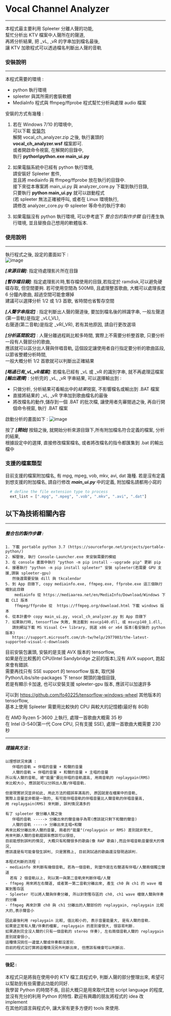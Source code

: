 # Vocal Channel Analyzer
------------------------------

本程式最主要利用 Spleeter 分離人聲的功能,  
幫忙分析出 KTV 檔案中人聲所在的聲道,  
再將分析結果, 把 _vL, _vR 的字串加到檔名最後,  
讓 KTV 加歌程式可以透過檔名判斷出人聲的音軌  


### 安裝說明
----------------------------

本程式需要的環境 :
- python 執行環境
- spleeter 與其所需的套裝軟體
- MediaInfo 程式與 ffmpeg/ffprobe 程式幫忙分析與處理 audio 檔案
    
安裝的方式有幾種 :
1. 若在 Windows 7/10 的環境中,  
  可以下載 [安裝包](https://github.com/ericpeng1968/Vocal-Channel-Analyzer/releases/download/v1.1.1/vocal_ch_analyzer.zip)       
  解開 vocal_ch_analyzer.zip 之後, 執行裏頭的  
  **vocal_ch_analyzer.wsf** 檔案即可.  
  或者開啟命令視窗, 在解開的目錄中,  
  執行 **python\python.exe main_ui.py**  
    
2. 如果電腦系統中已經有 python 執行環境,  
  請安裝好 Spleeter 套件,  
  並且將 mediainfo 與 ffmpeg/ffprobe 放在執行的目錄中.  
  接下來從本專案將 main_ui.py 與 analyzer_core.py 下載到執行目錄,  
  只要執行 **python main_ui.py** 就可以啟動程式  
  (若 spleeter 無法正確被呼叫, 或者在 Linux 環境執行,  
   請修改 analyzer_core.py 中 spleeter 等命令的執行字串)  
        
3. 如果電腦沒有 python 執行環境, 可以參考底下
   *整合包的製作步驟* 自行產生執行環境,
   並且替換自己想用的軟體版本.
   
### 使用說明
----------------------------

執行程式之後, 設定的畫面如下 :  
![image](https://github.com/ericpeng1968/Vocal-Channel-Analyzer/blob/master/screenshot-1.png)

***[來源目錄]***: 指定待處理影片所在目錄  

***[暫存檔目錄]***: 指定處理影片時,暫存檔使用的目錄,若指定於 ramdisk,可以避免硬碟存取, 但空間要夠.
                若可使用空間為 500MB, 且處理整首歌曲, 大概可以處理長度 6 分鐘內歌曲, 超過空間可能會爆掉  
                建議可以選擇分析 1/2 或 1/3 首歌, 省時間也省暫存空間  

***[人聲字串指定]*** : 指定判斷出人聲的聲道後, 要加到檔名後的辨識字串, 一般左聲道(第一音軌)是指定 _vL(_VL),   
                右聲道(第二音軌)是指定 _vR(_VR), 若有其他原因, 請自行更改選項   
                
***[分析區間設定]*** : 人聲分離過程耗比較多時間, 實際上不需要分析整首歌, 只要分析一段有人聲部分的歌曲,  
                應該就可以區分出人聲與伴唱音軌, 這個設定讓使用者自行指定要分析的歌曲區段, 以節省整體分析時間,  
                一般大概分析 1/2 首歌就可以判斷出正確結果

***[略過已有_vL_vR檔案]***: 若檔名已經有 _vL 或 _vR 的識別字串, 就不再處理這檔案  
***[輸出選擇]*** : 分析完的 _vL, _vR 字串結果, 可以選擇輸出到 :
 - 只做分析, 分析結果可看輸出中的*結果*視窗, 不影響檔名或輸出到 .BAT 檔案
 - 直接將結果的 _vL, _vR 字串加到歌曲檔名的最後
 - 將改檔名的動作,儲存到一個 .BAT 的批次檔, 讓使用者先審閱過之後, 再自行開個命令視窗, 執行 .BAT 檔案  

啟動分析的畫面如下 :
![image](https://github.com/ericpeng1968/Vocal-Channel-Analyzer/blob/master/screenshot-2.png)

按了 ***[開始]*** 按鈕之後, 就開始分析來源目錄下,所有附加檔名符合定義的檔案, 分析的結果,  
根據設定中的選擇, 直接修改檔案檔名, 或者將改檔名的指令都匯集到 .bat 的輸出檔中

### 支援的檔案類型
目前支援的檔案附加檔名, 有 mpg, mpeg, vob, mkv, avi, dat 幾種.
若是沒有定義到想支援的附加檔名, 請自行修改 ***main_ui.py*** 中的定義,
附加檔名請都用小寫的

```python
  # define the file extension type to process 
  ext_list = [".mpg", ".mpeg", ".vob", ".mkv", ".avi", ".dat"]
```

## 以下為技術相關內容
------------------------------------------
##### 整合包的製作步驟 :

    1. 下載 portable python 3.7 (https://sourceforge.net/projects/portable-python/)
    2. 解壓後, 執行 Console-Launcher.exe 來安裝需要的模組
    3. 在 console 畫面中執行 "python -m pip install --upgrade pip" 更新 pip
    4. 接著執行 "python -m pip install spleeter" 安裝 spleeter(若需要 GPU 支援,請裝 spleeter-gpu)
       然後還需要安裝 dill 與 tkcalendar
    5. 到 App 目錄下, copy mediainfo.exe, ffmpeg.exe, ffprobe.exe 這三個執行檔到此目錄
        mediainfo 從 https://mediaarea.net/en/MediaInfo/Download/Windows 下載 CLI 版本
        ffmpeg/ffprobe 從  https://ffmpeg.org/download.html 下載 windows 版本
    6. 從本計畫中 copy main_ui.py, vocal_ch_analyzer.py 到 App 目錄下
    7. 如果執行時, tensorflow 失敗, 無法載到 msvcp140.dll, 或 msvcp140_1.dll,
       請到網站下載 MS Visual C++ library, 挑選 x86 or x64 版本(看安裝的 python 版本)
       https://support.microsoft.com/zh-tw/help/2977003/the-latest-supported-visual-c-downloads

目前安裝包裏頭, 安裝的是支援 AVX 版本的 tensorflow,  
如果是在比較舊的 CPU(Intel Sandybridge 之前的版本),沒有 AVX support, 跑起來會有錯誤.  
需要再找只有 SSE support 的 tensorflow 版本, 取代掉  
Python/Libs/site-packages 下 tensor 開頭的幾個目錄,  
若是有顯示卡加速, 也可以安裝支援 spleeter-gpu 版本, 應該可以加速許多  

可以到 https://github.com/fo40225/tensorflow-windows-wheel 其他版本的 tensorflow,  
基本上使用 Spleeter 需要用比較快的 CPU 與較大的記憶體(最好有 8GB)

在 AMD Ryzen 5-3600 上執行, 處理一首歌曲大概需 35 秒   
在 Intel i3-540(第一代 Core CPU, 只有支援 SSE), 處理一首歌曲大概需要 230 秒 

---------------------------------------
##### 理論與方法 :

    以理想狀況來講 :
       伴唱的音軌 = 伴唱的音量 + 和聲的音量
       人聲的音軌 = 伴唱的音量 + 和聲的音量 + 主唱的音量
    所以有人聲的音軌, 總"能量"要比伴唱的音軌還高, 用兩音軌的 replaygain(RMS)
    來比較大小, 應該就可以分辨出人聲/伴唱音軌.
    
    但是現實狀況並非如此, 用此方法的錯誤率滿高的, 原因就是在檔案中的音軌,
    實際上音量並非都是一致的, 有可能伴唱音軌的伴唱音量比人聲音軌的伴唱音量高,  
    用 replaygain(RMS) 來判斷, 誤判情況滿多的
    
    有了 spleeter 做分離人聲之後
       伴唱的音軌 -----> 分離出來的聲音幾乎為零(應該就只剩下和聲的聲音)
       人聲的音軌 -----> 分離出來主唱+和聲
    再來比較分離出來人聲的音量, 兩者的"能量"(replaygain or RMS) 差別就非常大,
    用來判斷人聲的音軌錯誤率應該可以很低,
    目前能想到誤判的情況, 大概只有和聲很多的歌曲(像 RAP 歌曲),而且伴唱音軌音量很大的情況,
    應該還是有可能會發生誤判, 只是實務上, 目前測試過的歌曲還沒發現過誤判.

    本程式判斷的流程 :
    - mediainfo 來判斷有幾個音軌, 若為一個音軌, 則當作是左右聲道有伴唱/人聲兩個獨立聲道
      若有 2 個音軌以上, 則以第一與第二音軌來判斷伴唱/人聲
    - ffmpeg 用來將左右聲道, 或者第一第二音軌分離出來, 產生 ch0 與 ch1 的 wave 檔案到暫存區
    - Spleeter 可以將人聲與伴奏分離, 所以針對暫存區的 ch0, ch1 wave 檔做人聲與伴奏的分離
    - ffmpeg 再來計算 ch0 與 ch1 分離出的人聲部份的 replaygain, replaygain 比較大的,表示聲音小
    
    因此最後利用 replaygain 比較, 值比較小的, 表示音量能量大, 是有人聲的音軌.
    如果是正常有人聲/伴奏的檔案, replaygain 的差別會很大, 很容易判斷.
    如果遇到完全沒人聲的(只有一個音軌的 stereo 伴奏), 左右兩個音軌人聲的 replaygain 差別就會很小,
    這種情況挑任一邊當人聲或伴奏都沒差別.  
    目前的程式沒打算將這種情況另外判斷出來, 但應該有機會可以判斷出.
    
----------------------
#### 後記 :
本程式只是將我在使用中的 KTV 檔工具程式中, 判斷人聲的部分整理出來, 希望可以幫助到有些需要此功能的同好.  
我學習 Python 的時間不長, 目前大概只是用來取代其他 script language 的程度,  
並沒有充分的利用 Python 的特性. 歡迎有興趣的朋友將程式的 idea 改 implement  
在其他的語言與程式中, 讓大家有更多方便的 tools 來使用.
    
       
